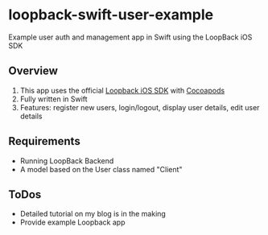 # loopback-swift-user-example
Example user auth and management app in Swift using the LoopBack iOS SDK

## Overview
1. This app uses the official [Loopback iOS SDK](https://github.com/strongloop/loopback-sdk-ios) with [Cocoapods](https://cocoapods.org/)
2. Fully written in Swift
3. Features: register new users, login/logout, display user details, edit user details

## Requirements
- Running LoopBack Backend
- A model based on the User class named "Client"

## ToDos
- Detailed tutorial on my blog is in the making
- Provide example Loopback app
